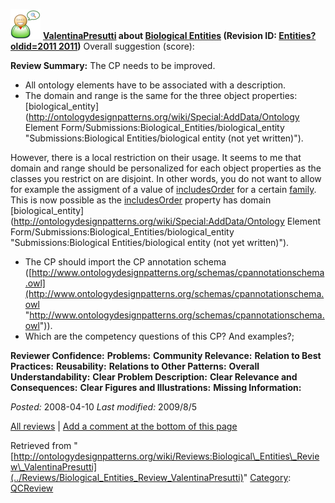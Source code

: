 [![](../images/thumb/2/29/Reviewer.png/48px-Reviewer.png)](../Image/Reviewer.png "Reviewer.png")
__[ValentinaPresutti](../User/ValentinaPresutti "User:ValentinaPresutti") about [Biological Entities](../Submissions/Biological_Entities "Submissions:Biological Entities") (Revision ID: [Entities?oldid=2011 2011](../Submissions/Biological "http://ontologydesignpatterns.org/wiki/Submissions:Biological"))__
Overall suggestion (score): 




 __Review Summary:__ The CP needs to be improved.
* All ontology elements have to be associated with a description.
* The domain and range is the same for the three object properties: [biological\_entity](http://ontologydesignpatterns.org/wiki/Special:AddData/Ontology Element Form/Submissions:Biological_Entities/biological_entity "Submissions:Biological Entities/biological entity (not yet written)").


However, there is a local restriction on their usage. It seems to me that domain and range should be personalized for each object properties as the classes you restrict on are disjoint. In other words, you do not want to allow for example the assigment of a value of  [includesOrder](../Submissions/Biological_Entities/includesOrder "Submissions:Biological Entities/includesOrder") for a certain [family](../Submissions/Biological_Entities/family "Submissions:Biological Entities/family"). This is now possible as the [includesOrder](../Submissions/Biological_Entities/includesOrder "Submissions:Biological Entities/includesOrder") property has domain [biological\_entity](http://ontologydesignpatterns.org/wiki/Special:AddData/Ontology Element Form/Submissions:Biological_Entities/biological_entity "Submissions:Biological Entities/biological entity (not yet written)").



* The CP should import the CP annotation schema ([http://www.ontologydesignpatterns.org/schemas/cpannotationschema.owl](http://www.ontologydesignpatterns.org/schemas/cpannotationschema.owl "http://www.ontologydesignpatterns.org/schemas/cpannotationschema.owl")).
* Which are the competency questions of this CP? And examples?;


__Reviewer Confidence:__ 
__Problems:__ 
__Community Relevance:__ 
__Relation to Best Practices:__ 
__Reusability:__ 
__Relations to Other Patterns:__ 
__Overall Understandability:__ 
__Clear Problem Description:__ 
__Clear Relevance and Consequences:__ 
__Clear Figures and Illustrations:__ 
__Missing Information:__ 

_Posted:_ 2008-04-10 _Last modified:_ 2009/8/5



[All reviews](../Reviews/Main "Reviews:Main") | [Add a comment at the bottom of this page](index.php@title=Odp%253AAdd_comment&target=../Reviews/Biological_Entities_Review_ValentinaPresutti#New_comment "http://ontologydesignpatterns.org/wiki/index.php?title=Odp:Add_comment&target=Reviews:Biological_Entities_Review_ValentinaPresutti#New_comment")


Retrieved from "[http://ontologydesignpatterns.org/wiki/Reviews:Biological\_Entities\_Review\_ValentinaPresutti](../Reviews/Biological_Entities_Review_ValentinaPresutti)"
 [Category](http://ontologydesignpatterns.org/wiki/Special:Categories "Special:Categories"): [QCReview](../Category/QCReview "Category:QCReview")